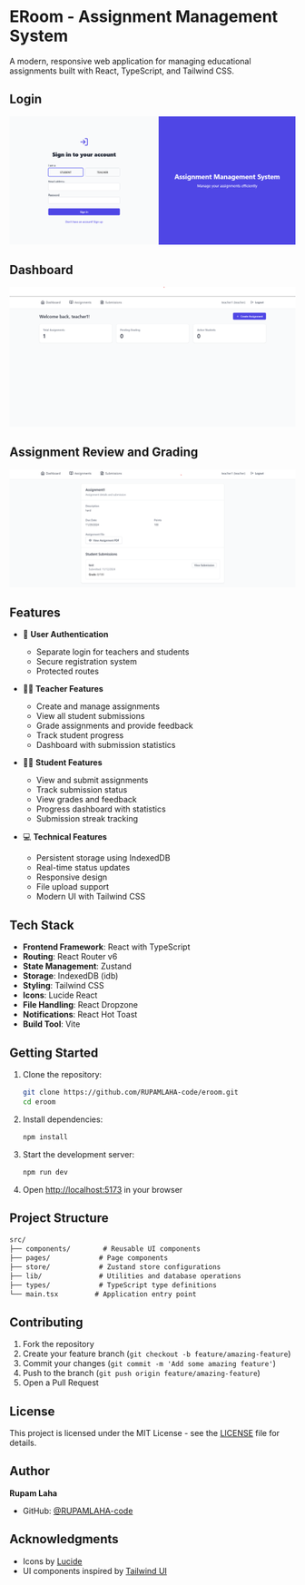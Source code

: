 # ERoom - Assignment Management System

A modern, responsive web application for managing educational assignments built with React, TypeScript, and Tailwind CSS.

## Login

![Homepage Screenshot](./images/image2.png)

## Dashboard

![Homepage Screenshot](./images/image1.png)

## Assignment Review and Grading

![Homepage Screenshot](./images/image3.png)

## Features

- 🔐 **User Authentication**
  - Separate login for teachers and students
  - Secure registration system
  - Protected routes

- 👩‍🏫 **Teacher Features**
  - Create and manage assignments
  - View all student submissions
  - Grade assignments and provide feedback
  - Track student progress
  - Dashboard with submission statistics

- 👨‍🎓 **Student Features**
  - View and submit assignments
  - Track submission status
  - View grades and feedback
  - Progress dashboard with statistics
  - Submission streak tracking

- 💻 **Technical Features**
  - Persistent storage using IndexedDB
  - Real-time status updates
  - Responsive design
  - File upload support
  - Modern UI with Tailwind CSS

## Tech Stack

- **Frontend Framework**: React with TypeScript
- **Routing**: React Router v6
- **State Management**: Zustand
- **Storage**: IndexedDB (idb)
- **Styling**: Tailwind CSS
- **Icons**: Lucide React
- **File Handling**: React Dropzone
- **Notifications**: React Hot Toast
- **Build Tool**: Vite

## Getting Started

1. Clone the repository:
   ```bash
   git clone https://github.com/RUPAMLAHA-code/eroom.git
   cd eroom
   ```

2. Install dependencies:
   ```bash
   npm install
   ```

3. Start the development server:
   ```bash
   npm run dev
   ```

4. Open [http://localhost:5173](http://localhost:5173) in your browser

## Project Structure

```
src/
├── components/        # Reusable UI components
├── pages/            # Page components
├── store/            # Zustand store configurations
├── lib/              # Utilities and database operations
├── types/            # TypeScript type definitions
└── main.tsx         # Application entry point
```

## Contributing

1. Fork the repository
2. Create your feature branch (`git checkout -b feature/amazing-feature`)
3. Commit your changes (`git commit -m 'Add some amazing feature'`)
4. Push to the branch (`git push origin feature/amazing-feature`)
5. Open a Pull Request

## License

This project is licensed under the MIT License - see the [LICENSE](LICENSE) file for details.

## Author

**Rupam Laha**
- GitHub: [@RUPAMLAHA-code](https://github.com/RUPAMLAHA-code)

## Acknowledgments

- Icons by [Lucide](https://lucide.dev)
- UI components inspired by [Tailwind UI](https://tailwindui.com)
